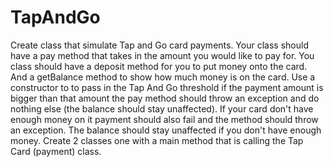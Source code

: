 # TapAndGo
Create class that simulate Tap and Go card payments.  Your class should have a pay method that takes in the amount you would like to pay for.  You class should have a deposit method for you to put money onto the card. And a getBalance method to show how much money is on the card.  Use a constructor to to pass in the Tap And Go threshold if the payment amount is bigger than that amount the pay method should throw an exception and do nothing else (the balance should stay unaffected).  If your card don't have enough money on it payment should also fail and the method should throw an exception. The balance should stay unaffected if you don't have enough money.  Create 2 classes one with a main method that is calling the Tap Card (payment) class.
